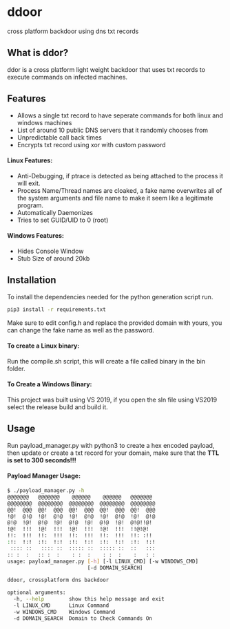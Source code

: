 # ddoor
cross platform backdoor using dns txt records
## What is ddor?
ddor is a cross platform light weight backdoor that uses txt records to execute commands on infected machines.
## Features
+ Allows a single txt record to have seperate commands for both linux and windows machines
+ List of around 10 public DNS servers that it randomly chooses from
+ Unpredictable call back times
+ Encrypts txt record using xor with custom password
#### Linux Features:
+ Anti-Debugging, if ptrace is detected as being attached to the process it will exit.
+ Process Name/Thread names are cloaked, a fake name overwrites all of the system arguments and file name to make it seem like a legitimate program.
+ Automatically Daemonizes
+ Tries to set GUID/UID to 0 (root)
#### Windows Features:
+ Hides Console Window
+ Stub Size of around 20kb
## Installation
To install the dependencies needed for the python generation script run.
```bash
pip3 install -r requirements.txt
```
Make sure to edit config.h and replace the provided domain with yours, you can change the fake name as well as the password.
#### To create a Linux binary:
Run the compile.sh script, this will create a file called binary in the bin folder.
#### To Create a Windows Binary:
This project was built using VS 2019, if you open the sln file using VS2019 select the release build and build it.
## Usage
Run payload_manager.py with python3 to create a hex encoded payload, then update or create a txt record for your domain, make sure that the **TTL is set to 300 seconds!!!**
#### Payload Manager Usage:
```bash
$ ./payload_manager.py -h
@@@@@@@   @@@@@@@    @@@@@@    @@@@@@   @@@@@@@
@@@@@@@@  @@@@@@@@  @@@@@@@@  @@@@@@@@  @@@@@@@@
@@!  @@@  @@!  @@@  @@!  @@@  @@!  @@@  @@!  @@@
!@!  @!@  !@!  @!@  !@!  @!@  !@!  @!@  !@!  @!@
@!@  !@!  @!@  !@!  @!@  !@!  @!@  !@!  @!@!!@!
!@!  !!!  !@!  !!!  !@!  !!!  !@!  !!!  !!@!@!
!!:  !!!  !!:  !!!  !!:  !!!  !!:  !!!  !!: :!!
:!:  !:!  :!:  !:!  :!:  !:!  :!:  !:!  :!:  !:!
 :::: ::   :::: ::  ::::: ::  ::::: ::  ::   :::
:: :  :   :: :  :    : :  :    : :  :    :   : :
usage: payload_manager.py [-h] [-l LINUX_CMD] [-w WINDOWS_CMD]
                          [-d DOMAIN_SEARCH]

ddoor, crossplatform dns backdoor

optional arguments:
  -h, --help        show this help message and exit
  -l LINUX_CMD      Linux Command
  -w WINDOWS_CMD    Windows Command
  -d DOMAIN_SEARCH  Domain to Check Commands On
  ```